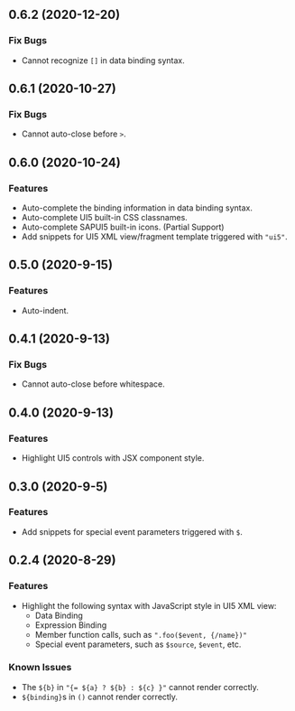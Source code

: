 ## 0.6.2 (2020-12-20)

### Fix Bugs

- Cannot recognize `[]` in data binding syntax.

## 0.6.1 (2020-10-27)

### Fix Bugs

- Cannot auto-close before `>`.

## 0.6.0 (2020-10-24)

### Features

- Auto-complete the binding information in data binding syntax.
- Auto-complete UI5 built-in CSS classnames.
- Auto-complete SAPUI5 built-in icons. (Partial Support)
- Add snippets for UI5 XML view/fragment template triggered with `"ui5"`.

## 0.5.0 (2020-9-15)

### Features

- Auto-indent.

## 0.4.1 (2020-9-13)

### Fix Bugs

- Cannot auto-close before whitespace.

## 0.4.0 (2020-9-13)

### Features

- Highlight UI5 controls with JSX component style.

## 0.3.0 (2020-9-5)

### Features

- Add snippets for special event parameters triggered with `$`.

## 0.2.4 (2020-8-29)

### Features

- Highlight the following syntax with JavaScript style in UI5 XML view:
  + Data Binding
  + Expression Binding
  + Member function calls, such as `".foo($event, {/name})"`
  + Special event parameters, such as `$source`, `$event`, etc.

### Known Issues

- The `${b}` in `"{= ${a} ? ${b} : ${c} }"` cannot render correctly.
- `${binding}`s in `()` cannot render correctly.
